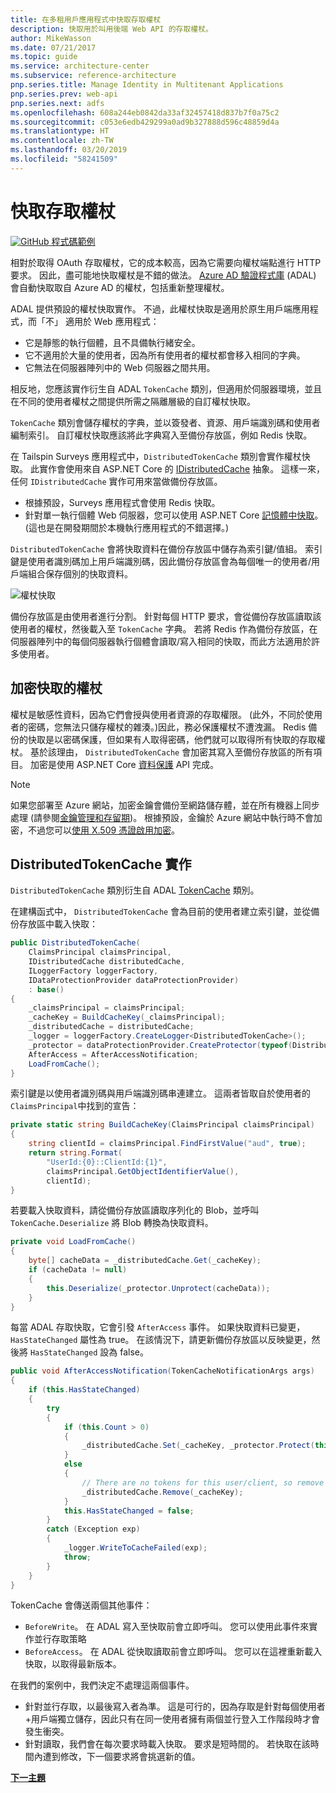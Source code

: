 ```yaml
---
title: 在多租用戶應用程式中快取存取權杖
description: 快取用於叫用後端 Web API 的存取權杖。
author: MikeWasson
ms.date: 07/21/2017
ms.topic: guide
ms.service: architecture-center
ms.subservice: reference-architecture
pnp.series.title: Manage Identity in Multitenant Applications
pnp.series.prev: web-api
pnp.series.next: adfs
ms.openlocfilehash: 608a244eb0842da33af32457418d837b7f0a75c2
ms.sourcegitcommit: c053e6edb429299a0ad9b327888d596c48859d4a
ms.translationtype: HT
ms.contentlocale: zh-TW
ms.lasthandoff: 03/20/2019
ms.locfileid: "58241509"
---
```

# <a name="cache-access-tokens"></a>快取存取權杖

[![GitHub](../_images/github.png) 程式碼範例][sample application]

相對於取得 OAuth 存取權杖，它的成本較高，因為它需要向權杖端點進行 HTTP 要求。 因此，盡可能地快取權杖是不錯的做法。 [Azure AD 驗證程式庫][ADAL] (ADAL) 會自動快取取自 Azure AD 的權杖，包括重新整理權杖。

ADAL 提供預設的權杖快取實作。 不過，此權杖快取是適用於原生用戶端應用程式，而「不」  適用於 Web 應用程式：

* 它是靜態的執行個體，且不具備執行緒安全。
* 它不適用於大量的使用者，因為所有使用者的權杖都會移入相同的字典。
* 它無法在伺服器陣列中的 Web 伺服器之間共用。

相反地，您應該實作衍生自 ADAL `TokenCache` 類別，但適用於伺服器環境，並且在不同的使用者權杖之間提供所需之隔離層級的自訂權杖快取。

`TokenCache` 類別會儲存權杖的字典，並以簽發者、資源、用戶端識別碼和使用者編制索引。 自訂權杖快取應該將此字典寫入至備份存放區，例如 Redis 快取。

在 Tailspin Surveys 應用程式中，`DistributedTokenCache` 類別會實作權杖快取。 此實作會使用來自 ASP.NET Core 的 [IDistributedCache][distributed-cache] 抽象。 這樣一來，任何 `IDistributedCache` 實作可用來當做備份存放區。

* 根據預設，Surveys 應用程式會使用 Redis 快取。
* 針對單一執行個體 Web 伺服器，您可以使用 ASP.NET Core [記憶體中快取][in-memory-cache]。 (這也是在開發期間於本機執行應用程式的不錯選擇。)

`DistributedTokenCache` 會將快取資料在備份存放區中儲存為索引鍵/值組。 索引鍵是使用者識別碼加上用戶端識別碼，因此備份存放區會為每個唯一的使用者/用戶端組合保存個別的快取資料。

![權杖快取](./images/token-cache.png)

備份存放區是由使用者進行分割。 針對每個 HTTP 要求，會從備份存放區讀取該使用者的權杖，然後載入至 `TokenCache` 字典。 若將 Redis 作為備份存放區，在伺服器陣列中的每個伺服器執行個體會讀取/寫入相同的快取，而此方法適用於許多使用者。

## <a name="encrypting-cached-tokens"></a>加密快取的權杖

權杖是敏感性資料，因為它們會授與使用者資源的存取權限。 (此外，不同於使用者的密碼，您無法只儲存權杖的雜湊。)因此，務必保護權杖不遭洩漏。 Redis 備份的快取是以密碼保護，但如果有人取得密碼，他們就可以取得所有快取的存取權杖。 基於該理由， `DistributedTokenCache` 會加密其寫入至備份存放區的所有項目。 加密是使用 ASP.NET Core [資料保護][data-protection] API 完成。

> [!NOTE]
> 如果您部署至 Azure 網站，加密金鑰會備份至網路儲存體，並在所有機器上同步處理 (請參閱[金鑰管理和存留期][key-management])。 根據預設，金鑰於 Azure 網站中執行時不會加密，不過您可以[使用 X.509 憑證啟用加密][x509-cert-encryption]。

## <a name="distributedtokencache-implementation"></a>DistributedTokenCache 實作

`DistributedTokenCache` 類別衍生自 ADAL [TokenCache][tokencache-class] 類別。

在建構函式中， `DistributedTokenCache` 會為目前的使用者建立索引鍵，並從備份存放區中載入快取：

```csharp
public DistributedTokenCache(
    ClaimsPrincipal claimsPrincipal,
    IDistributedCache distributedCache,
    ILoggerFactory loggerFactory,
    IDataProtectionProvider dataProtectionProvider)
    : base()
{
    _claimsPrincipal = claimsPrincipal;
    _cacheKey = BuildCacheKey(_claimsPrincipal);
    _distributedCache = distributedCache;
    _logger = loggerFactory.CreateLogger<DistributedTokenCache>();
    _protector = dataProtectionProvider.CreateProtector(typeof(DistributedTokenCache).FullName);
    AfterAccess = AfterAccessNotification;
    LoadFromCache();
}
```

索引鍵是以使用者識別碼與用戶端識別碼串連建立。 這兩者皆取自於使用者的 `ClaimsPrincipal`中找到的宣告：

```csharp
private static string BuildCacheKey(ClaimsPrincipal claimsPrincipal)
{
    string clientId = claimsPrincipal.FindFirstValue("aud", true);
    return string.Format(
        "UserId:{0}::ClientId:{1}",
        claimsPrincipal.GetObjectIdentifierValue(),
        clientId);
}
```

若要載入快取資料，請從備份存放區讀取序列化的 Blob，並呼叫 `TokenCache.Deserialize` 將 Blob 轉換為快取資料。

```csharp
private void LoadFromCache()
{
    byte[] cacheData = _distributedCache.Get(_cacheKey);
    if (cacheData != null)
    {
        this.Deserialize(_protector.Unprotect(cacheData));
    }
}
```

每當 ADAL 存取快取，它會引發 `AfterAccess` 事件。 如果快取資料已變更， `HasStateChanged` 屬性為 true。 在該情況下，請更新備份存放區以反映變更，然後將 `HasStateChanged` 設為 false。

```csharp
public void AfterAccessNotification(TokenCacheNotificationArgs args)
{
    if (this.HasStateChanged)
    {
        try
        {
            if (this.Count > 0)
            {
                _distributedCache.Set(_cacheKey, _protector.Protect(this.Serialize()));
            }
            else
            {
                // There are no tokens for this user/client, so remove the item from the cache.
                _distributedCache.Remove(_cacheKey);
            }
            this.HasStateChanged = false;
        }
        catch (Exception exp)
        {
            _logger.WriteToCacheFailed(exp);
            throw;
        }
    }
}
```

TokenCache 會傳送兩個其他事件：

* `BeforeWrite`。 在 ADAL 寫入至快取前會立即呼叫。 您可以使用此事件來實作並行存取策略
* `BeforeAccess`。 在 ADAL 從快取讀取前會立即呼叫。 您可以在這裡重新載入快取，以取得最新版本。

在我們的案例中，我們決定不處理這兩個事件。

* 針對並行存取，以最後寫入者為準。 這是可行的，因為存取是針對每個使用者+用戶端獨立儲存，因此只有在同一使用者擁有兩個並行登入工作階段時才會發生衝突。
* 針對讀取，我們會在每次要求時載入快取。 要求是短時間的。 若快取在該時間內遭到修改，下一個要求將會挑選新的值。

[**下一主題**][client-assertion]

<!-- links -->
[ADAL]: https://msdn.microsoft.com/library/azure/jj573266.aspx
[client-assertion]: ./client-assertion.md
[data-protection]: /aspnet/core/security/data-protection/
[distributed-cache]: /aspnet/core/performance/caching/distributed
[key-management]: /aspnet/core/security/data-protection/configuration/default-settings
[in-memory-cache]: /aspnet/core/performance/caching/memory
[tokencache-class]: https://msdn.microsoft.com/library/azure/microsoft.identitymodel.clients.activedirectory.tokencache.aspx
[x509-cert-encryption]: /aspnet/core/security/data-protection/implementation/key-encryption-at-rest#x509-certificate
[sample application]: https://github.com/mspnp/multitenant-saas-guidance

